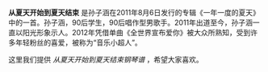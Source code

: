 

**从夏天开始到夏天结束**
是孙子涵在2011年8月6日发行的专辑《一年一度的夏天》中的一首。孙子涵，90后学生，90后唱作型男歌手。2011年出道至今，孙子涵一直以阳光形象示人。2012年凭借单曲《全世界宣布爱你》被大众所熟知，受到许多年轻粉丝的喜爱，被称为“音乐小超人”。

  
这里我们提供 _从夏天开始到夏天结束钢琴谱_ ，希望大家喜欢。

